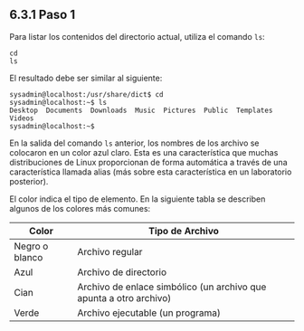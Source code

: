 ## 6.3.1 Paso 1

Para listar los contenidos del directorio actual, utiliza el comando `ls`:

	cd
	ls

El resultado debe ser similar al siguiente:

```shell-session
sysadmin@localhost:/usr/share/dict$ cd
sysadmin@localhost:~$ ls
Desktop  Documents  Downloads  Music  Pictures  Public  Templates  Videos     
sysadmin@localhost:~$
```

En la salida del comando `ls` anterior, los nombres de los archivo se colocaron en un color azul claro. Esta es una característica que muchas distribuciones de Linux proporcionan de forma automática a través de una característica llamada  alias (más sobre esta característica en un laboratorio posterior).

El color indica el tipo de elemento. En la siguiente tabla se describen algunos de los colores más comunes:

Color |	Tipo de Archivo
-|-
Negro o blanco |	Archivo regular
Azul |	Archivo de directorio
Cian |	Archivo de enlace simbólico (un archivo que apunta a otro archivo)
Verde |	Archivo ejecutable (un programa)